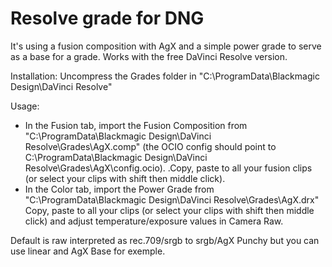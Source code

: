 # Resolve grade for DNG 
It's using a fusion composition with AgX and a simple power grade to serve as a base for a grade.
Works with the free DaVinci Resolve version. 

Installation:
Uncompress the Grades folder in "C:\ProgramData\Blackmagic Design\DaVinci Resolve\"

Usage:
- In the Fusion tab, import the Fusion Composition from "C:\ProgramData\Blackmagic Design\DaVinci Resolve\Grades\AgX.comp" (the OCIO config should point to C:\ProgramData\Blackmagic Design\DaVinci Resolve\Grades\AgX\config.ocio).
.Copy, paste to all your fusion clips (or select your clips with shift then middle click).
- In the Color tab, import the Power Grade from "C:\ProgramData\Blackmagic Design\DaVinci Resolve\Grades\AgX.drx"
Copy, paste to all your clips (or select your clips with shift then middle click) and adjust temperature/exposure values in Camera Raw.


Default is raw interpreted as rec.709/srgb to srgb/AgX Punchy but you can use linear and AgX Base for exemple.
